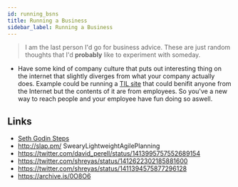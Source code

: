 ```yaml
---
id: running_bsns
title: Running a Business
sidebar_label: Running a Business
---
```


> I am the last person I'd go for business advice. These are just random thoughts that I'd **probably** like to experiment with someday.

- Have some kind of company culture that puts out interesting thing on the internet that slightly diverges from what your company actually does. Example could be running a [TIL site](https://til.hashrocket.com/) that could benifit anyone from the Internet but the contents of it are from employees. So you've a new way to reach people and your employee have fun doing so aswell.

## Links

- [Seth Godin Steps](https://www.reddit.com/r/startups/comments/6s6r4a/heres_the_exact_process_seth_godin_uses_to_launch/)
- http://slap.pm/ SwearyLightweightAgilePlanning
- https://twitter.com/david_perell/status/1413995757552689154
- https://twitter.com/shreyas/status/1412622302185881600
- https://twitter.com/shreyas/status/1411394575877296128
- https://archive.is/0O8O6
